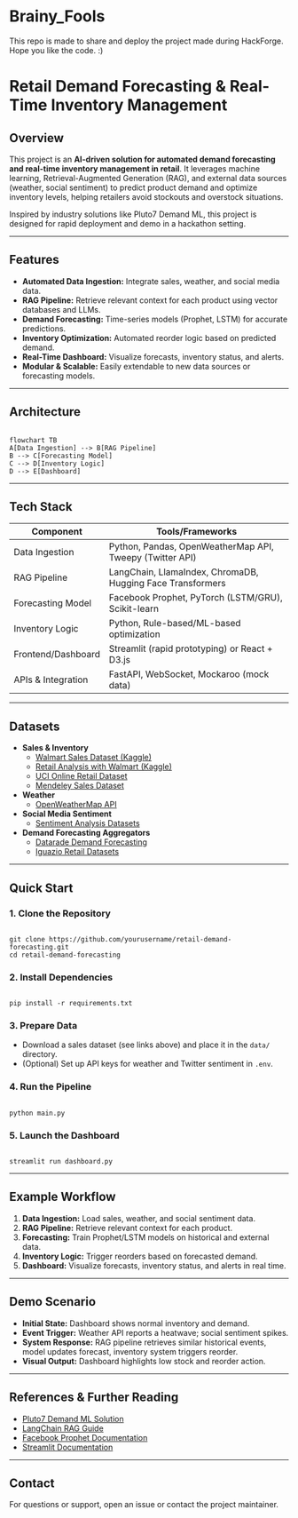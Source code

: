 # Brainy_Fools
This repo is made to share and deploy the project made during HackForge. Hope you like the code. :) 
# Retail Demand Forecasting &amp; Real-Time Inventory Management

## Overview

This project is an **AI-driven solution for automated demand forecasting and real-time inventory management in retail**. It leverages machine learning, Retrieval-Augmented Generation (RAG), and external data sources (weather, social sentiment) to predict product demand and optimize inventory levels, helping retailers avoid stockouts and overstock situations.

Inspired by industry solutions like Pluto7 Demand ML, this project is designed for rapid deployment and demo in a hackathon setting.

---

## Features

- **Automated Data Ingestion:** Integrate sales, weather, and social media data.
- **RAG Pipeline:** Retrieve relevant context for each product using vector databases and LLMs.
- **Demand Forecasting:** Time-series models (Prophet, LSTM) for accurate predictions.
- **Inventory Optimization:** Automated reorder logic based on predicted demand.
- **Real-Time Dashboard:** Visualize forecasts, inventory status, and alerts.
- **Modular &amp; Scalable:** Easily extendable to new data sources or forecasting models.

---

## Architecture

```

flowchart TB
A[Data Ingestion] --> B[RAG Pipeline]
B --> C[Forecasting Model]
C --> D[Inventory Logic]
D --> E[Dashboard]

```

---

## Tech Stack

| Component              | Tools/Frameworks                                                                 |
|------------------------|----------------------------------------------------------------------------------|
| Data Ingestion         | Python, Pandas, OpenWeatherMap API, Tweepy (Twitter API)                        |
| RAG Pipeline           | LangChain, LlamaIndex, ChromaDB, Hugging Face Transformers                      |
| Forecasting Model      | Facebook Prophet, PyTorch (LSTM/GRU), Scikit-learn                              |
| Inventory Logic        | Python, Rule-based/ML-based optimization                                        |
| Frontend/Dashboard     | Streamlit (rapid prototyping) or React + D3.js                                  |
| APIs &amp; Integration     | FastAPI, WebSocket, Mockaroo (mock data)                                        |

---

## Datasets

- **Sales &amp; Inventory**
  - [Walmart Sales Dataset (Kaggle)](https://www.kaggle.com/datasets/vetrirah/walmart-dataset)
  - [Retail Analysis with Walmart (Kaggle)](https://www.kaggle.com/datasets/rohitsahoo/sales-forecasting)
  - [UCI Online Retail Dataset](https://archive.ics.uci.edu/dataset/352/online+retail)
  - [Mendeley Sales Dataset](https://data.mendeley.com/datasets/sv3vg8g755)
- **Weather**
  - [OpenWeatherMap API](https://openweathermap.org/api)
- **Social Media Sentiment**
  - [Sentiment Analysis Datasets](https://research.aimultiple.com/sentiment-analysis-dataset/)
- **Demand Forecasting Aggregators**
  - [Datarade Demand Forecasting](https://datarade.ai/search/products/demand-forecasting-dataset)
  - [Iguazio Retail Datasets](https://www.iguazio.com/blog/13-best-free-retail-datasets-for-machine-learning/)

---

## Quick Start

### 1. Clone the Repository
```

git clone https://github.com/yourusername/retail-demand-forecasting.git
cd retail-demand-forecasting

```

### 2. Install Dependencies
```

pip install -r requirements.txt

```

### 3. Prepare Data
- Download a sales dataset (see links above) and place it in the `data/` directory.
- (Optional) Set up API keys for weather and Twitter sentiment in `.env`.

### 4. Run the Pipeline
```

python main.py

```

### 5. Launch the Dashboard
```

streamlit run dashboard.py

```

---

## Example Workflow

1. **Data Ingestion:** Load sales, weather, and social sentiment data.
2. **RAG Pipeline:** Retrieve relevant context for each product.
3. **Forecasting:** Train Prophet/LSTM models on historical and external data.
4. **Inventory Logic:** Trigger reorders based on forecasted demand.
5. **Dashboard:** Visualize forecasts, inventory status, and alerts in real time.

---

## Demo Scenario

- **Initial State:** Dashboard shows normal inventory and demand.
- **Event Trigger:** Weather API reports a heatwave; social sentiment spikes.
- **System Response:** RAG pipeline retrieves similar historical events, model updates forecast, inventory system triggers reorder.
- **Visual Output:** Dashboard highlights low stock and reorder action.

---

## References &amp; Further Reading

- [Pluto7 Demand ML Solution](https://pluto7.com/)
- [LangChain RAG Guide](https://python.langchain.com/docs/use_cases/question_answering/)
- [Facebook Prophet Documentation](https://facebook.github.io/prophet/)
- [Streamlit Documentation](https://docs.streamlit.io/)

---

## Contact

For questions or support, open an issue or contact the project maintainer.
